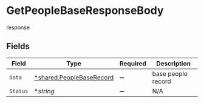 # GetPeopleBaseResponseBody

response


## Fields

| Field                                                               | Type                                                                | Required                                                            | Description                                                         |
| ------------------------------------------------------------------- | ------------------------------------------------------------------- | ------------------------------------------------------------------- | ------------------------------------------------------------------- |
| `Data`                                                              | [*shared.PeopleBaseRecord](../../models/shared/peoplebaserecord.md) | :heavy_minus_sign:                                                  | base people record                                                  |
| `Status`                                                            | **string*                                                           | :heavy_minus_sign:                                                  | N/A                                                                 |